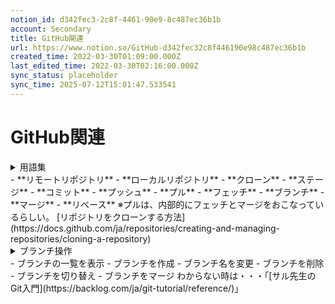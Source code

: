 ```yaml
---
notion_id: d342fec3-2c8f-4461-90e9-8c487ec36b1b
account: Secondary
title: GitHub関連
url: https://www.notion.so/GitHub-d342fec32c8f446190e98c487ec36b1b
created_time: 2022-03-30T01:09:00.000Z
last_edited_time: 2022-03-30T02:16:00.000Z
sync_status: placeholder
sync_time: 2025-07-12T15:01:47.533541
---
```

# GitHub関連

<details>
<summary>用語集</summary>
</details>
  - **リモートリポジトリ**
  - **ローカルリポジトリ**
  - **クローン**
  - **ステージ**
  - **コミット**
  - **プッシュ**
  - **プル**
  - **フェッチ**
  - **ブランチ**
  - **マージ**
  - **リベース**
  ※プルは、内部的にフェッチとマージをおこなっているらしい。
[リポジトリをクローンする方法](https://docs.github.com/ja/repositories/creating-and-managing-repositories/cloning-a-repository)
<details>
<summary>ブランチ操作</summary>
</details>
  - ブランチの一覧を表示
  - ブランチを作成
  - ブランチ名を変更
  - ブランチを削除
  - ブランチを切り替え
  - ブランチをマージ
わからない時は・・・「[サル先生のGit入門](https://backlog.com/ja/git-tutorial/reference/)」